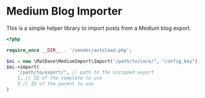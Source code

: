 # Medium Blog Importer

This is a simple helper library to import posts from a Medium blog export.

```php
<?php

require_once __DIR__ . '/vendor/autoload.php';

$mi = new \MatDave\MediumImport\Import("/path/to/core/", "config_key");
$mi->import(
    "/path/to/export/", // path to the unzipped export
    2, // ID of the template to use
    3 // ID of the parent to use
)
```
